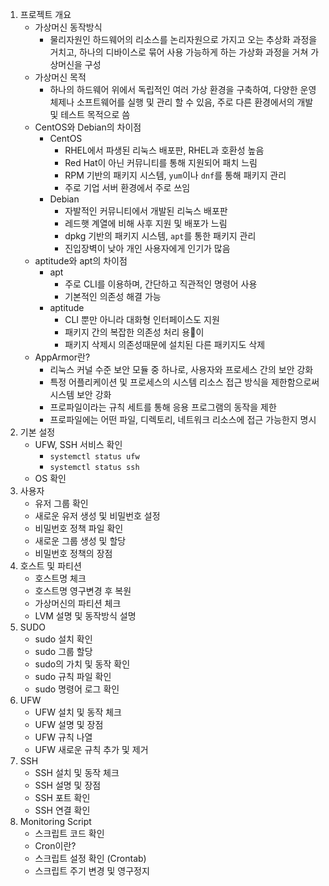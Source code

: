 1. 프로젝트 개요
	- 가상머신 동작방식
		- 물리자원인 하드웨어의 리소스를 논리자원으로 가지고 오는 추상화 과정을 거치고, 하나의 디바이스로 묶어 사용 가능하게 하는 가상화 과정을 거쳐 가상머신을 구성
	- 가상머신 목적
		- 하나의 하드웨어 위에서 독립적인 여러 가상 환경을 구축하여, 다양한 운영체제나 소프트웨어를 실행 및 관리 할 수 있음, 주로 다른 환경에서의 개발 및 테스트 목적으로 씀
	- CentOS와 Debian의 차이점
		- CentOS
			- RHEL에서 파생된 리눅스 배포판, RHEL과 호환성 높음
			- Red Hat이 아닌 커뮤니티를 통해 지원되어 패치 느림
			- RPM 기반의 패키지 시스템, `yum`이나 `dnf`를 통해 패키지 관리
			- 주로 기업 서버 환경에서 주로 쓰임
		- Debian
			- 자발적인 커뮤니티에서 개발된 리눅스 배포판
			- 레드햇 계열에 비해 사후 지원 및 배포가 느림
			- dpkg 기반의 패키지 시스템, `apt`를 통한 패키지 관리
			- 진입장벽이 낮아 개인 사용자에게 인기가 많음
	- aptitude와 apt의 차이점
		- apt
			- 주로 CLI를 이용하며, 간단하고 직관적인 명령어 사용
			- 기본적인 의존성 해결 가능
		- aptitude
			- CLI 뿐만 아니라 대화형 인터페이스도 지원
			- 패키지 간의 복잡한 의존성 처리 용이
			- 패키지 삭제시 의존성때문에 설치된 다른 패키지도 삭제
	- AppArmor란?
		- 리눅스 커널 수준 보안 모듈 중 하나로, 사용자와 프로세스 간의 보안 강화
		- 특정 어플리케이션 및 프로세스의 시스템 리소스 접근 방식을 제한함으로써 시스템 보안 강화
		- 프로파일이라는 규칙 세트를 통해 응용 프로그램의 동작을 제한
		- 프로파일에는 어떤 파일, 디렉토리, 네트워크 리소스에 접근 가능한지 명시
1. 기본 설정
	- UFW, SSH 서비스 확인
		- `systemctl status ufw`
		- `systemctl status ssh`
	- OS 확인
2. 사용자
	- 유저 그룹 확인
	- 새로운 유저 생성 및 비밀번호 설정
	- 비밀번호 정책 파일 확인
	- 새로운 그룹 생성 및 할당
	- 비밀번호 정책의 장점
3. 호스트 및 파티션
	- 호스트명 체크
	- 호스트명 영구변경 후 복원
	- 가상머신의 파티션 체크
	- LVM 설명 및 동작방식 설명
4. SUDO
	- sudo 설치 확인
	- sudo 그룹 할당
	- sudo의 가치 및 동작 확인
	- sudo 규칙 파일 확인
	- sudo 명령어 로그 확인
5. UFW
	- UFW 설치 및 동작 체크
	- UFW 설명 및 장점
	- UFW 규칙 나열
	- UFW 새로운 규칙 추가 및 제거
6. SSH
	- SSH 설치 및 동작 체크
	- SSH 설명 및 장점
	- SSH 포트 확인
	- SSH 연결 확인
7. Monitoring Script
	- 스크립트 코드 확인
	- Cron이란?
	- 스크립트 설정 확인 (Crontab)
	- 스크립트 주기 변경 및 영구정지